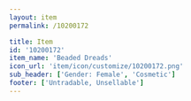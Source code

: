 ```yaml
---
layout: item
permalink: /10200172

title: Item
id: '10200172'
item_name: 'Beaded Dreads'
icon_url: 'item/icon/customize/10200172.png'
sub_header: ['Gender: Female', 'Cosmetic']
footer: ['Untradable, Unsellable']
---
```

